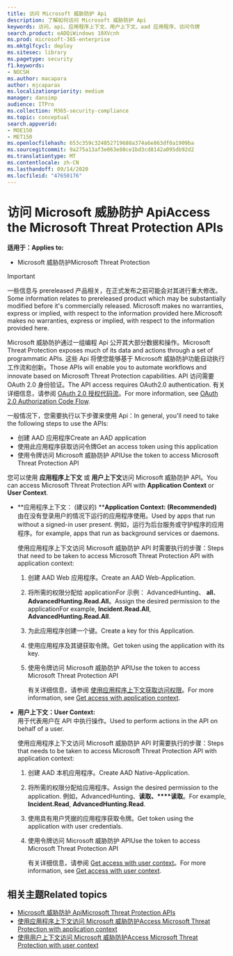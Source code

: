 ```yaml
---
title: 访问 Microsoft 威胁防护 Api
description: 了解如何访问 Microsoft 威胁防护 Api
keywords: 访问、api、应用程序上下文、用户上下文、aad 应用程序、访问令牌
search.product: eADQiWindows 10XVcnh
ms.prod: microsoft-365-enterprise
ms.mktglfcycl: deploy
ms.sitesec: library
ms.pagetype: security
f1.keywords:
- NOCSH
ms.author: macapara
author: mjcaparas
ms.localizationpriority: medium
manager: dansimp
audience: ITPro
ms.collection: M365-security-compliance
ms.topic: conceptual
search.appverid:
- MOE150
- MET150
ms.openlocfilehash: 653c359c324852719688a374a6e863df0a1909ba
ms.sourcegitcommit: 9a275a13af3e063e80ce1bd3cd8142a095db92d2
ms.translationtype: MT
ms.contentlocale: zh-CN
ms.lasthandoff: 09/14/2020
ms.locfileid: "47650176"
---
```

# <a name="access-the-microsoft-threat-protection-apis"></a><span data-ttu-id="6dd06-104">访问 Microsoft 威胁防护 Api</span><span class="sxs-lookup"><span data-stu-id="6dd06-104">Access the Microsoft Threat Protection APIs</span></span>

<span data-ttu-id="6dd06-105">**适用于：**</span><span class="sxs-lookup"><span data-stu-id="6dd06-105">**Applies to:**</span></span>
- <span data-ttu-id="6dd06-106">Microsoft 威胁防护</span><span class="sxs-lookup"><span data-stu-id="6dd06-106">Microsoft Threat Protection</span></span>

>[!IMPORTANT] 
><span data-ttu-id="6dd06-107">一些信息与 prereleased 产品相关，在正式发布之前可能会对其进行重大修改。</span><span class="sxs-lookup"><span data-stu-id="6dd06-107">Some information relates to prereleased product which may be substantially modified before it's commercially released.</span></span> <span data-ttu-id="6dd06-108">Microsoft makes no warranties, express or implied, with respect to the information provided here.</span><span class="sxs-lookup"><span data-stu-id="6dd06-108">Microsoft makes no warranties, express or implied, with respect to the information provided here.</span></span>


 <span data-ttu-id="6dd06-109">Microsoft 威胁防护通过一组编程 Api 公开其大部分数据和操作。</span><span class="sxs-lookup"><span data-stu-id="6dd06-109">Microsoft Threat Protection exposes much of its data and actions through a set of programmatic APIs.</span></span> <span data-ttu-id="6dd06-110">这些 Api 将使您能够基于 Microsoft 威胁防护功能自动执行工作流和创新。</span><span class="sxs-lookup"><span data-stu-id="6dd06-110">Those APIs will enable you to automate workflows and innovate based on  Microsoft Threat Protection capabilities.</span></span> <span data-ttu-id="6dd06-111">API 访问需要 OAuth 2.0 身份验证。</span><span class="sxs-lookup"><span data-stu-id="6dd06-111">The API access requires OAuth2.0 authentication.</span></span> <span data-ttu-id="6dd06-112">有关详细信息，请参阅 [OAuth 2.0 授权代码流](https://docs.microsoft.com/azure/active-directory/develop/active-directory-v2-protocols-oauth-code)。</span><span class="sxs-lookup"><span data-stu-id="6dd06-112">For more information, see [OAuth 2.0 Authorization Code Flow](https://docs.microsoft.com/azure/active-directory/develop/active-directory-v2-protocols-oauth-code).</span></span>


<span data-ttu-id="6dd06-113">一般情况下，您需要执行以下步骤来使用 Api：</span><span class="sxs-lookup"><span data-stu-id="6dd06-113">In general, you'll need to take the following steps to use the APIs:</span></span>
- <span data-ttu-id="6dd06-114">创建 AAD 应用程序</span><span class="sxs-lookup"><span data-stu-id="6dd06-114">Create an AAD application</span></span>
- <span data-ttu-id="6dd06-115">使用此应用程序获取访问令牌</span><span class="sxs-lookup"><span data-stu-id="6dd06-115">Get an access token using this application</span></span>
- <span data-ttu-id="6dd06-116">使用令牌访问 Microsoft 威胁防护 API</span><span class="sxs-lookup"><span data-stu-id="6dd06-116">Use the token to access  Microsoft Threat Protection API</span></span>


<span data-ttu-id="6dd06-117">您可以使用 **应用程序上下文** 或 **用户上下文**访问 Microsoft 威胁防护 API。</span><span class="sxs-lookup"><span data-stu-id="6dd06-117">You can access  Microsoft Threat Protection API with **Application Context** or **User Context**.</span></span>

- <span data-ttu-id="6dd06-118">\*\*应用程序上下文： (建议的) \*\*</span><span class="sxs-lookup"><span data-stu-id="6dd06-118">**Application Context: (Recommended)**</span></span> <br>
    <span data-ttu-id="6dd06-119">由在没有登录用户的情况下运行的应用程序使用。</span><span class="sxs-lookup"><span data-stu-id="6dd06-119">Used by apps that run without a signed-in user present.</span></span> <span data-ttu-id="6dd06-120">例如，运行为后台服务或守护程序的应用程序。</span><span class="sxs-lookup"><span data-stu-id="6dd06-120">for example, apps that run as background services or daemons.</span></span>

    <span data-ttu-id="6dd06-121">使用应用程序上下文访问 Microsoft 威胁防护 API 时需要执行的步骤：</span><span class="sxs-lookup"><span data-stu-id="6dd06-121">Steps that need to be taken to access  Microsoft Threat Protection API with application context:</span></span>

  1. <span data-ttu-id="6dd06-122">创建 AAD Web 应用程序。</span><span class="sxs-lookup"><span data-stu-id="6dd06-122">Create an AAD Web-Application.</span></span>
  2. <span data-ttu-id="6dd06-123">将所需的权限分配给 applicationFor 示例： AdvancedHunting、 **all**、 **AdvancedHunting.Read.All**。</span><span class="sxs-lookup"><span data-stu-id="6dd06-123">Assign the desired permission to the applicationFor example, **Incident.Read.All**, **AdvancedHunting.Read.All**.</span></span> 
  3. <span data-ttu-id="6dd06-124">为此应用程序创建一个键。</span><span class="sxs-lookup"><span data-stu-id="6dd06-124">Create a key for this Application.</span></span>
  4. <span data-ttu-id="6dd06-125">使用应用程序及其键获取令牌。</span><span class="sxs-lookup"><span data-stu-id="6dd06-125">Get token using the application with its key.</span></span>
  5. <span data-ttu-id="6dd06-126">使用令牌访问 Microsoft 威胁防护 API</span><span class="sxs-lookup"><span data-stu-id="6dd06-126">Use the token to access  Microsoft Threat Protection API</span></span>

     <span data-ttu-id="6dd06-127">有关详细信息，请参阅 [使用应用程序上下文获取访问权限](api-create-app-web.md)。</span><span class="sxs-lookup"><span data-stu-id="6dd06-127">For more information, see [Get access with application context](api-create-app-web.md).</span></span>


- <span data-ttu-id="6dd06-128">**用户上下文：**</span><span class="sxs-lookup"><span data-stu-id="6dd06-128">**User Context:**</span></span> <br>
    <span data-ttu-id="6dd06-129">用于代表用户在 API 中执行操作。</span><span class="sxs-lookup"><span data-stu-id="6dd06-129">Used to perform actions in the API on behalf of a user.</span></span>

    <span data-ttu-id="6dd06-130">使用应用程序上下文访问 Microsoft 威胁防护 API 时需要执行的步骤：</span><span class="sxs-lookup"><span data-stu-id="6dd06-130">Steps that needs to be taken to access  Microsoft Threat Protection API with application context:</span></span>
  1. <span data-ttu-id="6dd06-131">创建 AAD 本机应用程序。</span><span class="sxs-lookup"><span data-stu-id="6dd06-131">Create AAD Native-Application.</span></span>
  2. <span data-ttu-id="6dd06-132">将所需的权限分配给应用程序。</span><span class="sxs-lookup"><span data-stu-id="6dd06-132">Assign the desired permission to the application.</span></span> <span data-ttu-id="6dd06-133">例如，AdvancedHunting、**读取、\*\*\*\*读取**。</span><span class="sxs-lookup"><span data-stu-id="6dd06-133">For example, **Incident.Read**, **AdvancedHunting.Read**.</span></span>
  3. <span data-ttu-id="6dd06-134">使用具有用户凭据的应用程序获取令牌。</span><span class="sxs-lookup"><span data-stu-id="6dd06-134">Get token using the application with user credentials.</span></span>
  4. <span data-ttu-id="6dd06-135">使用令牌访问 Microsoft 威胁防护 API</span><span class="sxs-lookup"><span data-stu-id="6dd06-135">Use the token to access  Microsoft Threat Protection API</span></span>

     <span data-ttu-id="6dd06-136">有关详细信息，请参阅 [Get access with user context](api-create-app-user-context.md)。</span><span class="sxs-lookup"><span data-stu-id="6dd06-136">For more information, see [Get access with user context](api-create-app-user-context.md).</span></span>


## <a name="related-topics"></a><span data-ttu-id="6dd06-137">相关主题</span><span class="sxs-lookup"><span data-stu-id="6dd06-137">Related topics</span></span>
- [<span data-ttu-id="6dd06-138">Microsoft 威胁防护 Api</span><span class="sxs-lookup"><span data-stu-id="6dd06-138">Microsoft Threat Protection APIs</span></span>](api-supported.md)
- [<span data-ttu-id="6dd06-139">使用应用程序上下文访问 Microsoft 威胁防护</span><span class="sxs-lookup"><span data-stu-id="6dd06-139">Access  Microsoft Threat Protection with application context</span></span>](api-create-app-web.md)
- [<span data-ttu-id="6dd06-140">使用用户上下文访问 Microsoft 威胁防护</span><span class="sxs-lookup"><span data-stu-id="6dd06-140">Access  Microsoft Threat Protection with user context</span></span>](api-create-app-user-context.md)
